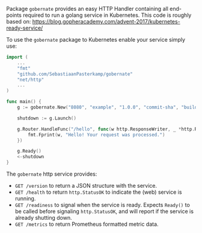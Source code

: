Package `gobernate` provides an easy HTTP Handler containing all end-points
required to run a golang service in Kubernetes. This code is roughly based on:
https://blog.gopheracademy.com/advent-2017/kubernetes-ready-service/

To use the `gobernate` package to Kubernetes enable your service simply use:

```go
import (
	...
	"fmt"
	"github.com/SebastiaanPasterkamp/gobernate"
	"net/http"
	...
)

func main() {
	g := gobernate.New("8080", "example", "1.0.0", "commit-sha", "build-time")

	shutdown := g.Launch()

	g.Router.HandleFunc("/hello", func(w http.ResponseWriter, _ *http.Request) {
		fmt.Fprint(w, "Hello! Your request was processed.")
	})

	g.Ready()
	<-shutdown
}
```

The `gobernate` http service provides:
* `GET /version` to return a JSON structure with the service.
* `GET /health` to return `http.StatusOK` to indicate the (web) service is
  running.
* `GET /readiness` to signal when the service is ready. Expects `Ready()` to be
  called before signaling `http.StatusOK`, and will report if the service is
  already shutting down.
* `GET /metrics` to return Prometheus formatted metric data.
